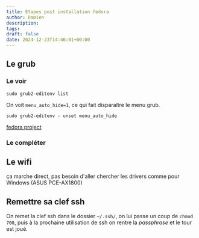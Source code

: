 ```yaml
---
title: Etapes post installation fedora
author: Damien
description: 
tags: 
draft: false
date: 2024-12-23T14:46:01+00:00
---
```

## Le grub
### Le voir
```
sudo grub2-editenv list
```
 On voit `menu_auto_hide=1`, ce qui fait disparaître le menu grub.
```
sudo grub2-editenv - unset menu_auto_hide
```
[fedora project](https://discussion.fedoraproject.org/t/how-to-get-grub-menu-to-shhow/91947)
### Le compléter


## Le wifi
ça marche direct, pas besoin d'aller chercher les drivers comme pour Windows (ASUS PCE-AX1800)

## Remettre sa clef ssh
On remet la clef ssh dans le dossier `~/.ssh/`, on lui passe un coup de `chmod 700`, puis à la prochaine utilisation de ssh on rentre la *passphrase* et le tour est joué.